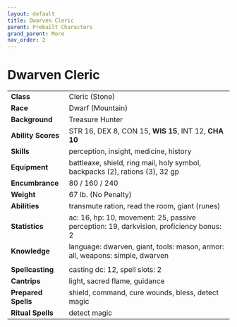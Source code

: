 ```yaml
---
layout: default
title: Dwarven Cleric
parent: Prebuilt Characters
grand_parent: More
nav_order: 2
---
```


# Dwarven Cleric

|                     |                                                                                        |
| :------------------ | :------------------------------------------------------------------------------------- |
| **Class**           | Cleric (Stone)                                                                         |
| **Race**            | Dwarf (Mountain)                                                                       |
| **Background**      | Treasure Hunter                                                                        |
| **Ability Scores**  | STR 16, DEX 8, CON 15, **WIS 15**, INT 12, **CHA 10**                                  |
| **Skills**          | perception, insight, medicine, history                                                 |
| **Equipment**       | battleaxe, shield, ring mail, holy symbol, backpacks (2), rations (3), 32 gp           |
| **Encumbrance**     | 80 / 160 / 240                                                                         |
| **Weight**          | 67 lb. (No Penalty)                                                                    |
| **Abilities**       | transmute ration, read the room, giant (runes)                                         |
| **Statistics**      | ac: 16, hp: 10, movement: 25, passive perception: 19, darkvision, proficiency bonus: 2 |
| **Knowledge**       | language: dwarven, giant, tools: mason, armor: all, weapons: simple, dwarven           |
|                     |                                                                                        |
| **Spellcasting**    | casting dc: 12, spell slots: 2                                                         |
| **Cantrips**        | light, sacred flame, guidance                                                          |
| **Prepared Spells** | shield, command, cure wounds, bless, detect magic                                      |
| **Ritual Spells**   | detect magic                                                                           |